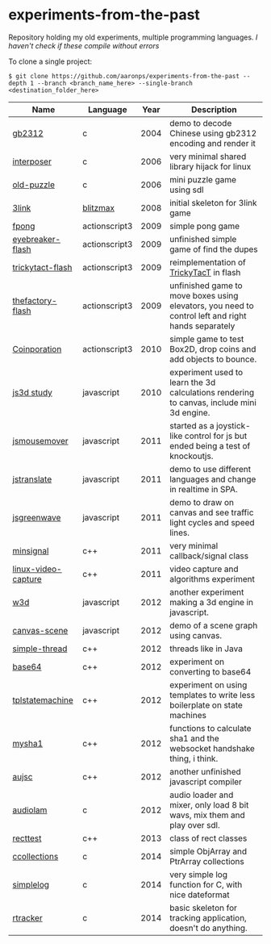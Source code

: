 # experiments-from-the-past
Repository holding my old experiments, multiple programming languages. *I haven't check if these compile without errors*

To clone a single project:
```shell
$ git clone https://github.com/aaronps/experiments-from-the-past --depth 1 --branch <branch_name_here> --single-branch <destination_folder_here>
```
|Name|Language|Year|Description|
|----|--------|----|-----------|
|[gb2312](tree/gb2312)         |c|2004|demo to decode Chinese using gb2312 encoding and render it|
|[interposer](tree/interposer) |c|2006|very minimal shared library hijack for linux|
|[old-puzzle](https://github.com/aaronps/experiments-from-the-past/tree/old-puzzle) |c|2006|mini puzzle game using sdl|
|[3link](https://github.com/aaronps/experiments-from-the-past/tree/3link)           |[blitzmax](http://www.blitzbasic.com/Products/blitzmax.php)|2008|initial skeleton for 3link game|
|[fpong](https://github.com/aaronps/experiments-from-the-past/tree/fpong)           |actionscript3|2009|simple pong game|
|[eyebreaker-flash](https://github.com/aaronps/experiments-from-the-past/tree/eyebreaker-flash) |actionscript3|2009|unfinished simple game of find the dupes|
|[trickytact-flash](https://github.com/aaronps/experiments-from-the-past/tree/trickytact-flash) |actionscript3|2009|reimplementation of [TrickyTacT](https://github.com/aaronps/TrickyTacT) in flash|
|[thefactory-flash](https://github.com/aaronps/experiments-from-the-past/tree/thefactory-flash) |actionscript3|2009|unfinished game to move boxes using elevators, you need to control left and right hands separately|
|[Coinporation](https://github.com/aaronps/experiments-from-the-past/tree/Coinporation) |actionscript3|2010|simple game to test Box2D, drop coins and add objects to bounce.|
|[js3d study](https://github.com/aaronps/experiments-from-the-past/tree/js3dstudy)      |javascript|2010|experiment used to learn the 3d calculations rendering to canvas, include mini 3d engine.|
|[jsmousemover](https://github.com/aaronps/experiments-from-the-past/tree/jsmousemover) |javascript|2011|started as a joystick-like control for js but ended being a test of knockoutjs.|
|[jstranslate](https://github.com/aaronps/experiments-from-the-past/tree/jstranslate)   |javascript|2011|demo to use different languages and change in realtime in SPA.|
|[jsgreenwave](https://github.com/aaronps/experiments-from-the-past/tree/jsgreenwave)   |javascript|2011|demo to draw on canvas and see traffic light cycles and speed lines.|
|[minsignal](https://github.com/aaronps/experiments-from-the-past/tree/minsignal)       |c++       |2011|very minimal callback/signal class|
|[linux-video-capture](https://github.com/aaronps/experiments-from-the-past/tree/linux-video-capture) |c++|2011|video capture and algorithms experiment|
|[w3d](https://github.com/aaronps/experiments-from-the-past/tree/w3d)                   |javascript|2012|another experiment making a 3d engine in javascript.|
|[canvas-scene](https://github.com/aaronps/experiments-from-the-past/tree/canvas-scene) |javascript|2012|demo of a scene graph using canvas.|
|[simple-thread](https://github.com/aaronps/experiments-from-the-past/tree/simple-thread) |c++|2012|threads like in Java|
|[base64](https://github.com/aaronps/experiments-from-the-past/tree/base64)             |c++|2012|experiment on converting to base64|
|[tplstatemachine](https://github.com/aaronps/experiments-from-the-past/tree/tplstatemachine) |c++|2012|experiment on using templates to write less boilerplate on state machines|
|[mysha1](https://github.com/aaronps/experiments-from-the-past/tree/mysha1)       |c++|2012|functions to calculate sha1 and the websocket handshake thing, i think.|
|[aujsc](https://github.com/aaronps/experiments-from-the-past/tree/aujsc)         |c++|2012|another unfinished javascript compiler|
|[audiolam](https://github.com/aaronps/experiments-from-the-past/tree/audiolam)   |c  |2012|audio loader and mixer, only load 8 bit wavs, mix them and play over sdl.|
|[recttest](https://github.com/aaronps/experiments-from-the-past/tree/recttest)   |c++|2013|class of rect classes|
|[ccollections](https://github.com/aaronps/experiments-from-the-past/tree/ccollections) |c|2014|simple ObjArray and PtrArray collections|
|[simplelog](https://github.com/aaronps/experiments-from-the-past/tree/simplelog) |c  |2014|very simple log function for C, with nice dateformat|
|[rtracker](https://github.com/aaronps/experiments-from-the-past/tree/rtracker)   |c  |2014|basic skeleton for tracking application, doesn't do anything.|

